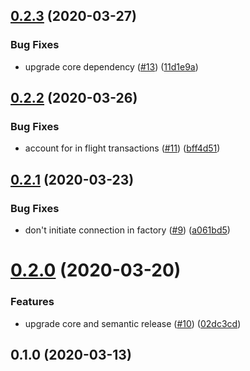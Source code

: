## [0.2.3](https://github.com/auxmoney/OpentracingBundle-Doctrine-DBAL/compare/v0.2.2...v0.2.3) (2020-03-27)


### Bug Fixes

* upgrade core dependency ([#13](https://github.com/auxmoney/OpentracingBundle-Doctrine-DBAL/issues/13)) ([11d1e9a](https://github.com/auxmoney/OpentracingBundle-Doctrine-DBAL/commit/11d1e9ac8d0ea268092961a67f2d9c3ae5da5eda))

## [0.2.2](https://github.com/auxmoney/OpentracingBundle-Doctrine-DBAL/compare/v0.2.1...v0.2.2) (2020-03-26)


### Bug Fixes

* account for in flight transactions ([#11](https://github.com/auxmoney/OpentracingBundle-Doctrine-DBAL/issues/11)) ([bff4d51](https://github.com/auxmoney/OpentracingBundle-Doctrine-DBAL/commit/bff4d51796211636aa305b71670d730f29560052))

## [0.2.1](https://github.com/auxmoney/OpentracingBundle-Doctrine-DBAL/compare/v0.2.0...v0.2.1) (2020-03-23)


### Bug Fixes

* don't initiate connection in factory ([#9](https://github.com/auxmoney/OpentracingBundle-Doctrine-DBAL/issues/9)) ([a061bd5](https://github.com/auxmoney/OpentracingBundle-Doctrine-DBAL/commit/a061bd58845c3abd02828cc171f540f4919e60b4))

# [0.2.0](https://github.com/auxmoney/OpentracingBundle-Doctrine-DBAL/compare/v0.1.0...v0.2.0) (2020-03-20)


### Features

* upgrade core and semantic release ([#10](https://github.com/auxmoney/OpentracingBundle-Doctrine-DBAL/issues/10)) ([02dc3cd](https://github.com/auxmoney/OpentracingBundle-Doctrine-DBAL/commit/02dc3cd66c4bce6f621f3f391276635f63286ffb))

## 0.1.0 (2020-03-13)
